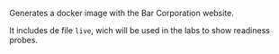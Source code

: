 Generates a docker image with the Bar Corporation website.

It includes de file `live`, wich will be used in the labs to show readiness probes.
